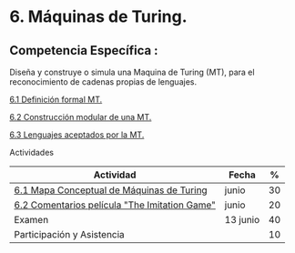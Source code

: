 # 6. Máquinas de Turing.

## Competencia Específica :

Diseña y construye o simula una Maquina de Turing (MT), para el reconocimiento de cadenas propias de lenguajes.

[6.1 Definición formal MT.](tema6/6_1.md)

[6.2 Construcción modular de una MT.](tema6/6_2.md)

[6.3 Lenguajes aceptados por la MT.](tema6/6_3.md)

Actividades

| Actividad                   | Fecha | %  |
| --------------------------- | ----- | -- |
| [6.1 Mapa Conceptual de Máquinas de Turing](https://github.com/RodolfoBaume/LenguajesAutomatas/issues/16)| junio |  30  |
| [6.2 Comentarios película "The Imitation Game"](https://github.com/RodolfoBaume/LenguajesAutomatas/issues/17) | junio | 20 |
| Examen                      | 13 junio | 40 |
| Participación y Asistencia |       | 10 |
